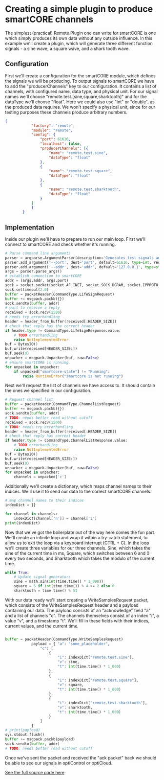 # Creating a simple plugin to produce smartCORE channels
The simplest (practical) Remote Plugin one can write for smartCORE is one which simply produces its own data without any outside influence. In this example we'll create a plugin, which will generate three different function signals - a sine wave, a square wave, and a shark tooth wave.

## Configuration
First we'll create a configuration for the smartCORE module, which defines the signals we will be producing. To output signals to smartCORE we have to add the "producerChannels" key to our configuration. It contains a list of channels, with configured name, data type, and physical unit. For our signal names we'll choose "remote.test.[sine,square,sharktooth]" and for the dataType we'll choose "float". Here we could also use "int" or "double", as the produced data requires. We won't specify a physical unit, since for our testing purposes these channels produce arbitrary numbers.

```JSON
{
            "factory": "remote",
            "module": "remote",
            "config": {
                "port": 61616,
                "localhost": false,
                "producerChannels": [{
                    "name": "remote.test.sine",
                    "dataType": "float"
                },
                {
                    "name": "remote.test.square",
                    "dataType": "float"
                },
                {
                    "name": "remote.test.sharktooth",
                    "dataType": "float"
                }
            ]
            }
        }
```


## Implementation
Inside our plugin we'll have to prepare to run our main loop. First we'll connect to smartCORE and check whether it's running.

```Python
# Parse command line arguments
parser = argparse.ArgumentParser(description='Generates test signals and outputs them to smartCORE channels')
parser.add_argument('--port', dest='port', default=61616, type=int, required=False)
parser.add_argument('--addr', dest='addr', default='127.0.0.1', type=str, required=False)
args = parser.parse_args()
# establish connection to smartCORE
addr = (args.addr, args.port)
sock = socket.socket(socket.AF_INET, socket.SOCK_DGRAM, socket.IPPROTO_UDP)
sock.settimeout(2.0)
buffer = packetHeader(CommandType.LifeSignRequest)
buffer += msgpack.packb({})
sock.sendto(buffer, addr)
# wait to receive a reply
received = sock.recv(1500)
# needs try errorhandling
header = header_from_buffer(received[:HEADER_SIZE])
# check that reply has the correct header
if header.type != CommandType.LifeSignResponse.value:
    # TODO errorhandling
    raise NotImplementedError
buf = BytesIO()
buf.write(received[HEADER_SIZE:])
buf.seek(0)
unpacker = msgpack.Unpacker(buf, raw=False)
# ensure smartCORE is running
for unpacked in unpacker:
    if unpacked["smartcore-state"] != "Running":
        raise RuntimeError("smartcore is not running")
```

Next we'll request the list of channels we have access to. It should contain the ones we specified in our configuration.
```Python
# Request channel list
buffer = packetHeader(CommandType.ChannelListRequest)
buffer += msgpack.packb({})
sock.sendto(buffer, addr)
# TODO: needs better read without cutoff
received = sock.recv(1500)
# TODO: needs try errorhandling
header = header_from_buffer(received[:HEADER_SIZE])
# check that reply has correct header
if header.type != CommandType.ChannelListResponse.value:
    # TODO errorhandling
    raise NotImplementedError
buf = BytesIO()
buf.write(received[HEADER_SIZE:])
buf.seek(0)
unpacker = msgpack.Unpacker(buf, raw=False)
for unpacked in unpacker:
    channels = unpacked['c']
```
Additionally we'll create a dictionary, which maps channel names to their indices. We'll use it to send our data to the correct smartCORE channels.
```Python
# map channel names to their indices
indexDict = {}

for channel in channels:
    indexDict[channel['n']] = channel['i']
print(indexDict)
```

Now that we've got the boilerplate out of the way here comes the fun part. We'll create an infinite loop and wrap it within a try-catch statement, to allow us to exit the loop via a keyboard interrupt (CTRL + C). In the loop we'll create three variables for our three channels. Sine, which takes the sine of the current time in ms, Square, which switches between 6 and 0 every two seconds, and Sharktooth which takes the modulo of the current time.
```Python
while True:
    # Update signal generators
    sine = math.sin(int(time.time() * 1_000))
    square = 6 if int(time.time()) % 4 >= 2 else 0
    sharktooth = time.time() % 51
```

With our data ready we'll start creating a WriteSamplesRequest packet, which consists of the WriteSamplesRequest header and a payload containing our data. The payload consists of an "acknowledge" field "a" and a list of channels "c". The channels themselves consist of an index "i", a value "v", and a timestamp "t". We'll fill in these fields with their indices, current values, and the current time.

```Python

buffer = packetHeader(CommandType.WriteSamplesRequest)
            payload = { "a": "some_placeholder",
                "c": [
                    {
                        "i": indexDict["remote.test.sine"],
                        "v": sine,
                        "t": int(time.time() * 1_000)
                    },
                    {
                        "i": indexDict["remote.test.square"],
                        "v": square,
                        "t": int(time.time() * 1_000)
                    },
                    {
                        "i": indexDict["remote.test.sharktooth"],
                        "v": sharktooth,
                        "t": int(time.time() * 1_000)
                    }
                ]
            }
# print(payload)
sys.stdout.flush()
buffer += msgpack.packb(payload)
sock.sendto(buffer, addr)
# TODO: needs better read without cutoff

```
Once we've sent the packet and received the "ack packet" back we should be able to see our signals in optiControl or optiCloud.

[See the full source code here](main.py)
